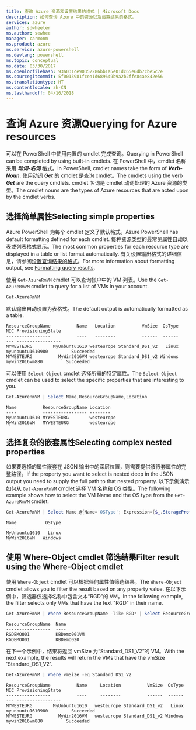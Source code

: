 ```yaml
---
title: 查询 Azure 资源和设置结果的格式 | Microsoft Docs
description: 如何查询 Azure 中的资源以及设置结果的格式。
services: azure
author: sdwheeler
ms.author: sewhee
manager: carmonm
ms.product: azure
ms.service: azure-powershell
ms.devlang: powershell
ms.topic: conceptual
ms.date: 03/30/2017
ms.openlocfilehash: 93a031ce90352286bb1a5e01dc65e6db7cbe5c7e
ms.sourcegitcommit: 5f0013981fcea1d689649b9a2b2ffe84ae842e56
ms.translationtype: HT
ms.contentlocale: zh-CN
ms.lasthandoff: 04/16/2018
---
```

# <a name="querying-for-azure-resources"></a><span data-ttu-id="79003-103">查询 Azure 资源</span><span class="sxs-lookup"><span data-stu-id="79003-103">Querying for Azure resources</span></span>

<span data-ttu-id="79003-104">可以在 PowerShell 中使用内置的 cmdlet 完成查询。</span><span class="sxs-lookup"><span data-stu-id="79003-104">Querying in PowerShell can be completed by using built-in cmdlets.</span></span> <span data-ttu-id="79003-105">在 PowerShell 中，cmdlet 名称采用 **_动词-名词_** 格式。</span><span class="sxs-lookup"><span data-stu-id="79003-105">In PowerShell, cmdlet names take the form of **_Verb-Noun_**.</span></span> <span data-ttu-id="79003-106">使用动词 **_Get_** 的 cmdlet 是查询 cmdlet。</span><span class="sxs-lookup"><span data-stu-id="79003-106">The cmdlets using the verb **_Get_** are the query cmdlets.</span></span> <span data-ttu-id="79003-107">cmdlet 名词是 cmdlet 动词处理的 Azure 资源的类型。</span><span class="sxs-lookup"><span data-stu-id="79003-107">The cmdlet nouns are the types of Azure resources that are acted upon by the cmdlet verbs.</span></span>


## <a name="selecting-simple-properties"></a><span data-ttu-id="79003-108">选择简单属性</span><span class="sxs-lookup"><span data-stu-id="79003-108">Selecting simple properties</span></span>

<span data-ttu-id="79003-109">Azure PowerShell 为每个 cmdlet 定义了默认格式。</span><span class="sxs-lookup"><span data-stu-id="79003-109">Azure PowerShell has default formatting defined for each cmdlet.</span></span> <span data-ttu-id="79003-110">每种资源类型的最常见属性自动以表或列表格式显示。</span><span class="sxs-lookup"><span data-stu-id="79003-110">The most common properties for each resource type are displayed in a table or list format automatically.</span></span> <span data-ttu-id="79003-111">有关设置输出格式的详细信息，请参阅[设置查询结果的格式](formatting-output.md)。</span><span class="sxs-lookup"><span data-stu-id="79003-111">For more information about formatting output, see [Formatting query results](formatting-output.md).</span></span>

<span data-ttu-id="79003-112">使用 `Get-AzureRmVM` cmdlet 可以查询帐户中的 VM 列表。</span><span class="sxs-lookup"><span data-stu-id="79003-112">Use the `Get-AzureRmVM` cmdlet to query for a list of VMs in your account.</span></span>

```powershell
Get-AzureRmVM
```

<span data-ttu-id="79003-113">默认输出自动设置为表格式。</span><span class="sxs-lookup"><span data-stu-id="79003-113">The default output is automatically formatted as a table.</span></span>

```
ResourceGroupName          Name   Location          VmSize  OsType              NIC ProvisioningState
-----------------          ----   --------          ------  ------              --- -----------------
MYWESTEURG        MyUnbuntu1610 westeurope Standard_DS1_v2   Linux myunbuntu1610980         Succeeded
MYWESTEURG          MyWin2016VM westeurope Standard_DS1_v2 Windows   mywin2016vm880         Succeeded
```

<span data-ttu-id="79003-114">可以使用 `Select-Object` cmdlet 选择所需的特定属性。</span><span class="sxs-lookup"><span data-stu-id="79003-114">The `Select-Object` cmdlet can be used to select the specific properties that are interesting to you.</span></span>

```powershell
Get-AzureRmVM | Select Name,ResourceGroupName,Location
```

```
Name          ResourceGroupName Location
----          ----------------- --------
MyUnbuntu1610 MYWESTEURG        westeurope
MyWin2016VM   MYWESTEURG        westeurope
```

## <a name="selecting-complex-nested-properties"></a><span data-ttu-id="79003-115">选择复杂的嵌套属性</span><span class="sxs-lookup"><span data-stu-id="79003-115">Selecting complex nested properties</span></span>

<span data-ttu-id="79003-116">如果要选择的属性嵌套在 JSON 输出中的深层位置，则需要提供该嵌套属性的完整路径。</span><span class="sxs-lookup"><span data-stu-id="79003-116">If the property you want to select is nested deep in the JSON output you need to supply the full path to that nested property.</span></span> <span data-ttu-id="79003-117">以下示例演示如何从 `Get-AzureRmVM` cmdlet 选择 VM 名称和 OS 类型。</span><span class="sxs-lookup"><span data-stu-id="79003-117">The following example shows how to select the VM Name and the OS type from the `Get-AzureRmVM` cmdlet.</span></span>

```powershell
Get-AzureRmVM | Select Name,@{Name='OSType'; Expression={$_.StorageProfile.OSDisk.OSType}}
```

```
Name           OSType
----           ------
MyUnbuntu1610   Linux
MyWin2016VM   Windows
```

## <a name="filter-result-using-the-where-object-cmdlet"></a><span data-ttu-id="79003-118">使用 Where-Object cmdlet 筛选结果</span><span class="sxs-lookup"><span data-stu-id="79003-118">Filter result using the Where-Object cmdlet</span></span>

<span data-ttu-id="79003-119">使用 `Where-Object` cmdlet 可以根据任何属性值筛选结果。</span><span class="sxs-lookup"><span data-stu-id="79003-119">The `Where-Object` cmdlet allows you to filter the result based on any property value.</span></span> <span data-ttu-id="79003-120">在以下示例中，筛选器仅选择名称中包含文本“RGD”的 VM。</span><span class="sxs-lookup"><span data-stu-id="79003-120">In the following example, the filter selects only VMs that have the text "RGD" in their name.</span></span>

```powershell
Get-AzureRmVM | Where ResourceGroupName -like RGD* | Select ResourceGroupName,Name
```

```
ResourceGroupName  Name
-----------------  ----
RGDEMO001          KBDemo001VM
RGDEMO001          KBDemo020
```

<span data-ttu-id="79003-121">在下一个示例中，结果将返回 vmSize 为“Standard_DS1_V2”的 VM。</span><span class="sxs-lookup"><span data-stu-id="79003-121">With the next example, the results will return the VMs that have the vmSize 'Standard_DS1_V2'.</span></span>

```powershell
Get-AzureRmVM | Where vmSize -eq Standard_DS1_V2
```

```
ResourceGroupName          Name     Location          VmSize  OsType              NIC ProvisioningState
-----------------          ----     --------          ------  ------              --- -----------------
MYWESTEURG        MyUnbuntu1610   westeurope Standard_DS1_v2   Linux myunbuntu1610980         Succeeded
MYWESTEURG          MyWin2016VM   westeurope Standard_DS1_v2 Windows   mywin2016vm880         Succeeded
```
